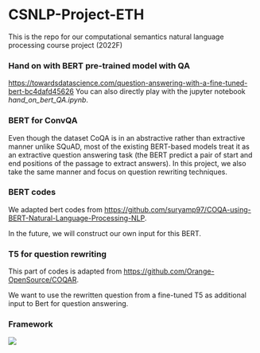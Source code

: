 # CSNLP-Project-ETH
This is the repo for our computational semantics natural language processing course project (2022F)

### Hand on with BERT pre-trained model with QA
https://towardsdatascience.com/question-answering-with-a-fine-tuned-bert-bc4dafd45626
You can also directly play with the jupyter notebook *hand_on_bert_QA.ipynb*.

### BERT for ConvQA

Even though the dataset CoQA is in an abstractive rather than extractive manner unlike SQuAD, most of the existing BERT-based models treat it as an extractive question answering task (the BERT predict a pair of start and end positions of the passage to extract answers). In this project, we also take the same manner and focus on question rewriting techniques.

### BERT codes
We adapted bert codes from https://github.com/suryamp97/COQA-using-BERT-Natural-Language-Processing-NLP.

In the future, we will construct our own input for this BERT.


### T5 for question rewriting
This part of codes is adapted from https://github.com/Orange-OpenSource/COQAR.

We want to use the rewritten question from a fine-tuned T5 as additional input to Bert for question answering.

### Framework

![](images/CSNLP_framework.png)
